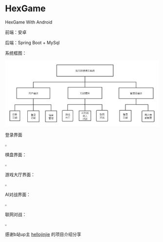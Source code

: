 # HexGame
HexGame With Android

前端：安卓 

后端：Spring Boot + MySql

系统框图：

<img src=".\res\pipeline.png" style="zoom: 67%;" />


登录界面

<img src=".\res\login.png" style="zoom:33%;" />

棋盘界面：

<img src=".\res\board.png" style="zoom:33%;" />

游戏大厅界面：

<img src=".\res\hall.png" style="zoom:33%;" />

AI对战界面：

<img src=".\res\ai.png" style="zoom:33%;" />

联网对战：

<img src=".\res\hex_fight.gif" style="zoom:33%;" />



感谢b站up主 [hellojinjie](https://space.bilibili.com/115408464) 的项目介绍分享